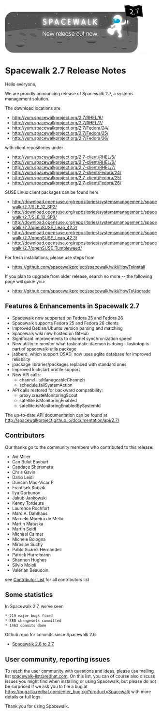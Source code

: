 
![Alt](images/27release.png?raw=True)
# __Spacewalk 2.7 Release Notes__



Hello everyone,

We are proudly announcing release of Spacewalk 2.7, a systems management solution.

The download locations are

  * http://yum.spacewalkproject.org/2.7/RHEL/6/
  * http://yum.spacewalkproject.org/2.7/RHEL/7/
  * http://yum.spacewalkproject.org/2.7/Fedora/24/
  * http://yum.spacewalkproject.org/2.7/Fedora/25/
  * http://yum.spacewalkproject.org/2.7/Fedora/26/

with client repositories under

  * http://yum.spacewalkproject.org/2.7-client/RHEL/5/
  * http://yum.spacewalkproject.org/2.7-client/RHEL/6/
  * http://yum.spacewalkproject.org/2.7-client/RHEL/7/
  * http://yum.spacewalkproject.org/2.7-client/Fedora/24/
  * http://yum.spacewalkproject.org/2.7-client/Fedora/25/
  * http://yum.spacewalkproject.org/2.7-client/Fedora/26/


SUSE Linux client packages can be found here

  * http://download.opensuse.org/repositories/systemsmanagement:/spacewalk:/2.7/SLE_12_SP2/
  * http://download.opensuse.org/repositories/systemsmanagement:/spacewalk:/2.7/SLE_12_SP3/
  * http://download.opensuse.org/repositories/systemsmanagement:/spacewalk:/2.7/openSUSE_Leap_42.2/
  * http://download.opensuse.org/repositories/systemsmanagement:/spacewalk:/2.7/openSUSE_Leap_42.3/
  * http://download.opensuse.org/repositories/systemsmanagement:/spacewalk:/2.7/openSUSE_Tumbleweed/


For fresh installations, please use steps from

  * https://github.com/spacewalkproject/spacewalk/wiki/HowToInstall 

If you plan to upgrade from older release, search no more -- the following page will guide you:

  * https://github.com/spacewalkproject/spacewalk/wiki/HowToUpgrade

## Features & Enhancements in Spacewalk 2.7

  * Spacewalk now supported on Fedora 25 and Fedora 26
  * Spacewalk supports Fedora 25 and Fedora 26 clients
  * Improved Debian/Ubuntu version parsing and matching
  * Spacewalk wiki now hosted on GitHub
  * Significant improvements to channel synchronization speed
  * New utility to monitor what taskomatic daemon is doing - taskotop is part of spacewalk-utils package
  * jabberd, which support OSAD, now uses sqlite database for improved reliability
  * jpackage libraries/packages replaced with standard ones
  * Improved kickstart profile support
  * New API calls:
    * channel.listManageableChannels
    * schedule.failSystemAction
  * API calls restored for backward compatibility:
    * proxy.createMonitoringScout
    * satellite.isMonitoringEnabled
    * satellite.isMonitoringEnabledBySystemId    

The up-to-date API documentation can be found at http://spacewalkproject.github.io/documentation/api/2.7/

## Contributors


Our thanks go to the community members who contributed to this release:

 * Avi Miller
 * Can Bulut Bayburt
 * Candace Sheremeta
 * Chris Gavin
 * Dario Leidi
 * Duncan Mac-Vicar P
 * Frantisek Kobzik
 * Ilya Gorbunov
 * Jakub Jankowski
 * Kenny Tordeurs
 * Laurence Rochfort
 * Marc A. Dahlhaus
 * Marcelo Moreira de Mello
 * Martin Matuska
 * Martin Seidl
 * Michael Calmer
 * Michele Bologna
 * Miroslav Suchý
 * Pablo Suárez Hernández
 * Patrick Hurrelmann
 * Shannon Hughes
 * Silvio Moioli
 * Valérian Beaudoin

see [Contributor List](ContributorList) for all contributors list

## Some statistics

In Spacewalk 2.7, we've seen

    * 219 major bugs fixed
    * 880 changesets committed
    * 1463 commits done

Github repo for commits since Spacewalk 2.6

* [Spacewalk 2.6 to 2.7](https://github.com/spacewalkproject/spacewalk/graphs/contributors?from=2016-11-18&to=2017-08-17&type=c)

## User community, reporting issues



To reach the user community with questions and ideas, please use
mailing list spacewalk-list@redhat.com. On this list, you can of
course also discuss issues you might find when installing or using
Spacewalk, but please do not be surprised if we ask you to file a bug
at https://bugzilla.redhat.com/enter_bug.cgi?product=Spacewalk with more
details or full logs.

Thank you for using Spacewalk.